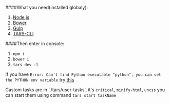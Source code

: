 ####What  you need(installed globaly):
1. [Node.js](https://nodejs.org/en/)
2. [Bower](https://bower.io/)
3. [Gulp](https://gulpjs.com)
4. [TARS-CLI](https://github.com/tars/tars-cli)

####Then enter in console:
1. `npm i`
2. `bower i`
3. `tars dev -l`

If you have `Error: Can't find Python executable "python", you can set the PYTHON env variable` try [this](https://github.com/felixrieseberg/windows-build-tools/issues/56#issuecomment-308739624)

Castom tasks are in './tars/user-tasks', it's `critical`, `minify-html`, `uncss` you can start them using command `tars start taskName`
